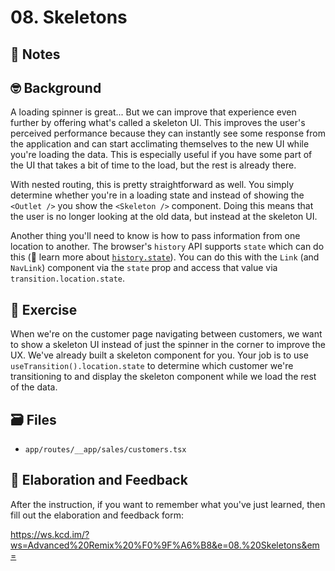 # 08. Skeletons

## 📝 Notes

## 🤓 Background

A loading spinner is great... But we can improve that experience even further by
offering what's called a skeleton UI. This improves the user's perceived
performance because they can instantly see some response from the application
and can start acclimating themselves to the new UI while you're loading the
data. This is especially useful if you have some part of the UI that takes a bit
of time to the load, but the rest is already there.

With nested routing, this is pretty straightforward as well. You simply
determine whether you're in a loading state and instead of showing the
`<Outlet />` you show the `<Skeleton />` component. Doing this means that the
user is no longer looking at the old data, but instead at the skeleton UI.

Another thing you'll need to know is how to pass information from one location
to another. The browser's `history` API supports `state` which can do this (📜
learn more about
[`history.state`](https://developer.mozilla.org/en-US/docs/Web/API/History/state)).
You can do this with the `Link` (and `NavLink`) component via the `state` prop
and access that value via `transition.location.state`.

## 💪 Exercise

When we're on the customer page navigating between customers, we want to show a
skeleton UI instead of just the spinner in the corner to improve the UX. We've
already built a skeleton component for you. Your job is to use
`useTransition().location.state` to determine which customer we're transitioning
to and display the skeleton component while we load the rest of the data.

## 🗃 Files

- `app/routes/__app/sales/customers.tsx`

## 🦉 Elaboration and Feedback

After the instruction, if you want to remember what you've just learned, then
fill out the elaboration and feedback form:

https://ws.kcd.im/?ws=Advanced%20Remix%20%F0%9F%A6%B8&e=08.%20Skeletons&em=
